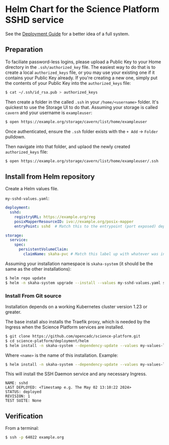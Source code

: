 # Helm Chart for the Science Platform SSHD service

See the [Deployment Guide](../README.md) for a better idea of a full system.

## Preparation

To faciliate password-less logins, please upload a Public Key to your Home directory in the `.ssh/authorized_key` file.  The easiest way to do that
is to create a local `authorized_keys` file, or you may use your existing one if it contains your Public Key already.  If you're creating a new one, simply put the contents
of your Public Key into the `authorized_keys` file:

```sh
$ cat ~/.ssh/id_rsa.pub > authorized_keys
```

Then create a folder in the called `.ssh` in your `/home/<username>` folder.  It's quickest to use the Storage UI to do that.  Assuming your storage is called `cavern` and your username is `exampleuser`:

```sh
$ open https://example.org/storage/cavern/list/home/exampleuser
```

Once authenticated, ensure the `.ssh` folder exists with the `+ Add` -> `Folder` pulldown.

Then navigate into that folder, and uplaod the newly created `authorized_keys` file:

```sh
$ open https://example.org/storage/cavern/list/home/exampleuser/.ssh
```

## Install from Helm repository

Create a Helm values file.

`my-sshd-values.yaml`:
```yaml
deployment:
  sshd:
    registryURL: https://example.org/reg
    posixMapperResourceID: ivo://example.org/posix-mapper
    entryPoint: sshd  # Match this to the entrypoint (port exposed) deployed in the Base install!

storage:
  service:
    spec:
      persistentVolumeClaim:
        claimName: skaha-pvc # Match this label up with whatever was installed in the base install, or the desired PVC, or create dynamically provisioned storage.
```

Assuming your installation namespace is `skaha-system` (it should be the same as the other installations):
```sh
$ helm repo update
$ helm -n skaha-system upgrade --install --values my-sshd-values.yaml sshd science-platform/sshd
```

### Install From Git source

Installation depends on a working Kubernetes cluster version 1.23 or greater.

The base install also installs the Traefik proxy, which is needed by the Ingress when the Science Platform services are installed.

```sh
$ git clone https://github.com/opencadc/science-platform.git
$ cd science-platform/deployment/helm
$ helm install -n skaha-system --dependency-update --values my-values-local.yaml <name> ./sshd
```

Where `<name>` is the name of this installation.  Example:
```sh
$ helm install -n skaha-system --dependency-update --values my-values-local.yaml my-sshd ./sshd
```
This will install the SSH Daemon service and any necessary Ingress.
```
NAME: sshd
LAST DEPLOYED: <Timestamp e.g. The May 02 13:10:22 2024>
STATUS: deployed
REVISION: 1
TEST SUITE: None
```

## Verification

From a terminal:
```sh
$ ssh -p 64022 example.org
```